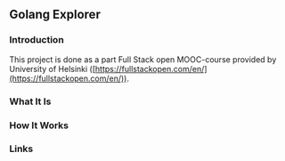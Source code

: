 ## Golang Explorer

### Introduction

This project is done as a part Full Stack open MOOC-course provided by University of
Helsinki ([https://fullstackopen.com/en/](https://fullstackopen.com/en/)).

### What It Is

### How It Works

### Links